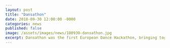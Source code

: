 ```yaml
---
layout: post
title: "Dansathon"
date: 2018-09-30 12:00:00 -0000
categories: news
published: false
image: /assets/images/news/180930-dansathon.jpg
excerpt: Dansathon was the first European Dance Hackathon, bringing together dance, technology, design and communication in Lyon, Liège and London.
---
```


